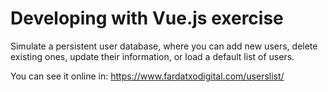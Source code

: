 # Developing with Vue.js exercise

Simulate a persistent user database, where you can add new users, delete existing ones, update their information, or load a default list of users.

You can see it online in: https://www.fardatxodigital.com/userslist/


